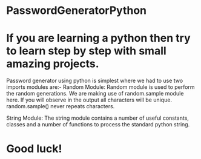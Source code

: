 # PasswordGeneratorPython
# If you are learning a python then try to learn step by step with small amazing projects.

Password generator using python is simplest where we had to use two imports modules are:-
Random Module:
Random module is used to perform the random generations. We are making use of random.sample module here. If you will observe in the output all characters will be unique. random.sample() never repeats characters.

String Module:
The string module contains a number of useful constants, classes and a number of functions to process the standard python string.
# Good luck!
